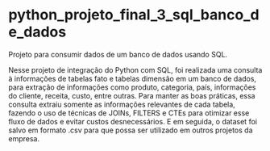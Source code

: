 # python_projeto_final_3_sql_banco_de_dados
 Projeto para consumir dados de um banco de dados usando SQL.

 Nesse projeto de integração do Python com SQL, foi realizada uma consulta à informações de tabelas fato e tabelas dimensão em um banco de dados, para extração de informações como produto, categoria, país, informações do cliente, receita, custo, entre outras. Para manter as boas práticas, essa consulta extraiu somente as informações relevantes de cada tabela, fazendo o uso de técnicas de JOINs, FILTERS e CTEs para otimizar esse fluxo de dados e evitar custos desnecessários. E em seguida, o dataset foi salvo em formato .csv para que possa ser utilizado em outros projetos da empresa.
